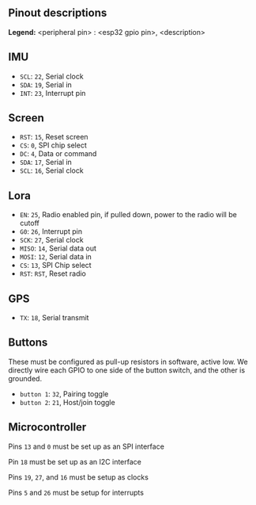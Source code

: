 ## Pinout descriptions

**Legend:** \<peripheral pin\> : \<esp32 gpio pin\>, \<description\>

## IMU
- `SCL`: `22`, Serial clock
- `SDA`: `19`, Serial in
- `INT`: `23`, Interrupt pin

## Screen
- `RST`: `15`, Reset screen
- `CS`: `0`, SPI chip select
- `DC`: `4`, Data or command
- `SDA`: `17`, Serial in
- `SCL`: `16`, Serial clock

## Lora
- `EN`: `25`, Radio enabled pin, if pulled down, power to the radio will be cutoff
- `G0`: `26`, Interrupt pin
- `SCK`: `27`, Serial clock
- `MISO`: `14`, Serial data out
- `MOSI`: `12`, Serial data in
- `CS`: `13`, SPI Chip select
- `RST`: `RST`, Reset radio

## GPS
- `TX`: `18`, Serial transmit

## Buttons
These must be configured as pull-up resistors in software, active low. We directly wire each GPIO to one side of the button switch, and the other is grounded.
- `button 1`: `32`, Pairing toggle
- `button 2`: `21`, Host/join toggle

## Microcontroller
Pins `13` and `0` must be set up as an SPI interface

Pin `18` must be set up as an I2C interface

Pins `19`, `27`, and `16` must be setup as clocks

Pins `5` and `26` must be setup for interrupts

